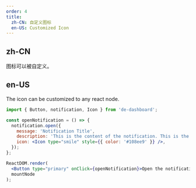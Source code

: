```yaml
---
order: 4
title:
  zh-CN: 自定义图标
  en-US: Customized Icon
---
```


## zh-CN

图标可以被自定义。

## en-US

The icon can be customized to any react node.

````jsx
import { Button, notification, Icon } from 'de-dashboard';

const openNotification = () => {
  notification.open({
    message: 'Notification Title',
    description: 'This is the content of the notification. This is the content of the notification. This is the content of the notification.',
    icon: <Icon type="smile" style={{ color: '#108ee9' }} />,
  });
};

ReactDOM.render(
  <Button type="primary" onClick={openNotification}>Open the notification box</Button>,
  mountNode
);
````
